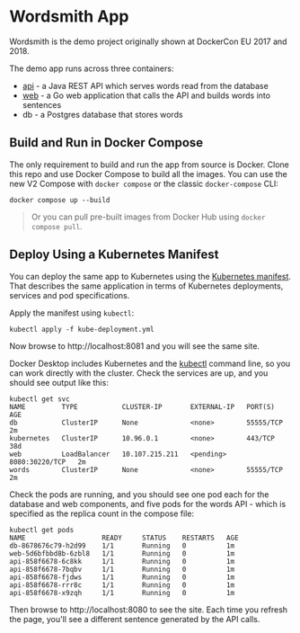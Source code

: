 # Wordsmith App

Wordsmith is the demo project originally shown at DockerCon EU 2017 and 2018.

The demo app runs across three containers:

- [api](api/Dockerfile) - a Java REST API which serves words read from the database
- [web](web/Dockerfile) - a Go web application that calls the API and builds words into sentences
- db - a Postgres database that stores words

## Build and Run in Docker Compose

The only requirement to build and run the app from source is Docker. Clone this repo and use Docker Compose to build all the images. You can use the new V2 Compose with `docker compose` or the classic `docker-compose` CLI:

```shell
docker compose up --build
```

> Or you can pull pre-built images from Docker Hub using `docker compose pull`.

## Deploy Using a Kubernetes Manifest

You can deploy the same app to Kubernetes using the [Kubernetes manifest](kube-deployment.yml). That describes the same application in terms of Kubernetes deployments, services and pod specifications.

Apply the manifest using `kubectl`:

```shell
kubectl apply -f kube-deployment.yml
```

Now browse to http://localhost:8081 and you will see the same site.

Docker Desktop includes Kubernetes and the [kubectl](https://kubernetes.io/docs/reference/kubectl/overview/) command line, so you can work directly with the cluster. Check the services are up, and you should see output like this:

```text
kubectl get svc
NAME         TYPE           CLUSTER-IP       EXTERNAL-IP   PORT(S)          AGE
db           ClusterIP      None             <none>        55555/TCP        2m
kubernetes   ClusterIP      10.96.0.1        <none>        443/TCP          38d
web          LoadBalancer   10.107.215.211   <pending>     8080:30220/TCP   2m
words        ClusterIP      None             <none>        55555/TCP        2m
```

Check the pods are running, and you should see one pod each for the database and web components, and five pods for the words API - which is specified as the replica count in the compose file:

```text
kubectl get pods
NAME                   READY     STATUS    RESTARTS   AGE
db-8678676c79-h2d99    1/1       Running   0          1m
web-5d6bfbbd8b-6zbl8   1/1       Running   0          1m
api-858f6678-6c8kk     1/1       Running   0          1m
api-858f6678-7bqbv     1/1       Running   0          1m
api-858f6678-fjdws     1/1       Running   0          1m
api-858f6678-rrr8c     1/1       Running   0          1m
api-858f6678-x9zqh     1/1       Running   0          1m
```

Then browse to http://localhost:8080 to see the site. Each time you refresh the page, you'll see a different sentence generated by the API calls.
